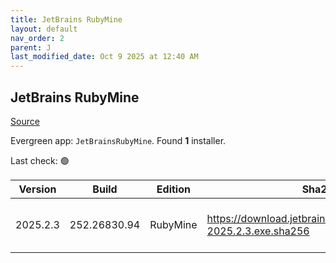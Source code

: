 ```yaml
---
title: JetBrains RubyMine
layout: default
nav_order: 2
parent: J
last_modified_date: Oct 9 2025 at 12:40 AM
---
```


## JetBrains RubyMine

[Source](https://www.jetbrains.com/rubymine)

Evergreen app: `JetBrainsRubyMine`. Found **1** installer.

Last check: 🟢

| Version  | Build        | Edition  | Sha256                                                           | Date      | Size      | Type | URI                                                                                                                    |
| -------- | ------------ | -------- | ---------------------------------------------------------------- | --------- | --------- | ---- | ---------------------------------------------------------------------------------------------------------------------- |
| 2025.2.3 | 252.26830.94 | RubyMine | https://download.jetbrains.com/ruby/RubyMine-2025.2.3.exe.sha256 | 3/10/2025 | 923656304 | exe  | [https://download.jetbrains.com/ruby/RubyMine-2025.2.3.exe](https://download.jetbrains.com/ruby/RubyMine-2025.2.3.exe) |
